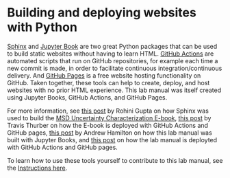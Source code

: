 # Building and deploying websites with Python
[Sphinx](https://www.sphinx-doc.org/en/master/) and [Jupyter Book](https://jupyterbook.org/en/stable/intro.html) are two great Python packages that can be used to build static websites without having to learn HTML. [GitHub Actions](https://docs.github.com/en/actions) are automated scripts that run on GitHub repositories, for example each time a new commit is made, in order to facilitate continuous integration/continuous delivery. And [GitHub Pages](https://pages.github.com/) is a free website hosting functionality on GitHub. Taken together, these tools can help to create, deploy, and host websites with no prior HTML experience. This lab manual was itself created using Jupyter Books, GitHub Actions, and GitHub Pages.

For more information, see [this post](https://waterprogramming.wordpress.com/2022/04/07/using-python-sphinx-and-restructuredtext-to-create-a-book-and-introducing-our-ebook-addressing-uncertainty-in-multisector-dynamics-research/) by Rohini Gupta on how Sphinx was used to build the [MSD Uncertainty Characterization E-book](https://uc-ebook.org/), [this post](https://waterprogramming.wordpress.com/2022/05/09/continuous-deployment-with-github-actions-or-what-gives-life-to-a-living-ebook/) by Travis Thurber on how the E-book is deployed with GitHub Actions and GitHub pages, [this post](https://waterprogramming.wordpress.com/2022/09/30/creating-a-collaborative-research-group-lab-manual-with-jupyter-books/) by Andrew Hamilton on how this lab manual was built with Jupyter Books, and [this post](https://waterprogramming.wordpress.com/2022/11/08/creating-a-collaborative-lab-manual-pt-2-automated-build-deploy-with-github-actions/) on how the lab manual is deployted with GitHub Actions and GitHub pages.

To learn how to use these tools yourself to contribute to this lab manual, see the [Instructions here](../Contributing/Instructions.md).
